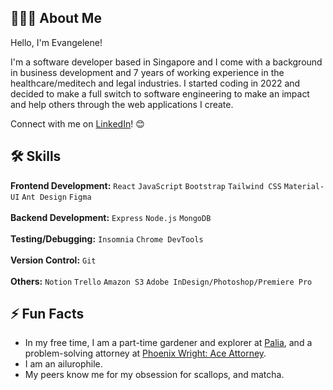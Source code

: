 ## 👩🏻‍💻 About Me

Hello, I'm Evangelene!

I'm a software developer based in Singapore and I come with a background in business development and 7 years of working experience in the healthcare/meditech and legal industries. I started coding in 2022 and decided to make a full switch to software engineering to make an impact and help others through the web applications I create.

Connect with me on [LinkedIn](https://www.linkedin.com/in/evangeleneyap/)! 😊

## 🛠️ Skills
**Frontend Development:** `React` `JavaScript` `Bootstrap` `Tailwind CSS` `Material-UI` `Ant Design` `Figma`<br /><br />
**Backend Development:** `Express` `Node.js` `MongoDB`<br /><br />
**Testing/Debugging:** `Insomnia` `Chrome DevTools`<br /><br />
**Version Control:** `Git`<br /><br />
**Others:** `Notion` `Trello` `Amazon S3` `Adobe InDesign/Photoshop/Premiere Pro`

## ⚡️ Fun Facts
- In my free time, I am a part-time gardener and explorer at [Palia](https://palia.com/), and a problem-solving attorney at [Phoenix Wright: Ace Attorney](https://www.ace-attorney.com/).
- I am an ailurophile.
- My peers know me for my obsession for scallops, and matcha.
